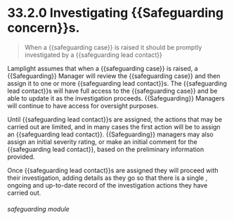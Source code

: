 # 33.2.0 Investigating {{Safeguarding concern}}s.

> When a {{safeguarding case}} is raised it should be promptly investigated by a {{safeguarding lead contact}}

Lamplight assumes that when a {{safeguarding case}} is raised, a {{Safeguarding}} Manager will review the {{safeguarding case}} and then assign it
to one or more {{safeguarding lead contact}}s.  The {{safeguarding lead contact}}s will have full access to the {{safeguarding case}} and be able 
to update it as the investigation proceeds.  {{Safeguarding}} Managers will continue to have access for oversight 
purposes.

Until {{safeguarding lead contact}}s are assigned, the actions that may be carried out are limited, and in many cases the first 
action will be to assign an {{safeguarding lead contact}}. {{Safeguarding}} managers may also assign an initial severity rating,
or make an initial comment for the {{safeguarding lead contact}}, based on the preliminary information provided.

Once {{safeguarding lead contact}}s are assigned they will proceed with their investigation, adding details as they go so that there
is a single , ongoing and up-to-date record of the investigation actions they have carried out.


###### safeguarding module

